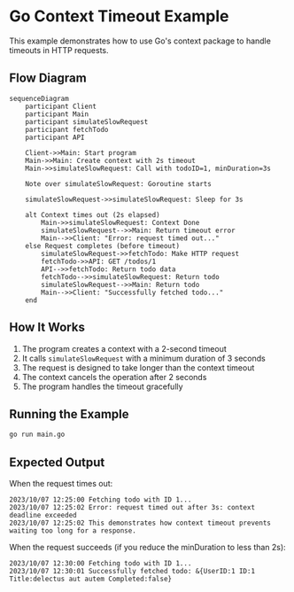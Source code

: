 # Go Context Timeout Example

This example demonstrates how to use Go's context package to handle timeouts in HTTP requests.

## Flow Diagram

```mermaid
sequenceDiagram
    participant Client
    participant Main
    participant simulateSlowRequest
    participant fetchTodo
    participant API
    
    Client->>Main: Start program
    Main->>Main: Create context with 2s timeout
    Main->>simulateSlowRequest: Call with todoID=1, minDuration=3s
    
    Note over simulateSlowRequest: Goroutine starts
    
    simulateSlowRequest->>simulateSlowRequest: Sleep for 3s
    
    alt Context times out (2s elapsed)
        Main->>simulateSlowRequest: Context Done
        simulateSlowRequest-->>Main: Return timeout error
        Main-->>Client: "Error: request timed out..."
    else Request completes (before timeout)
        simulateSlowRequest->>fetchTodo: Make HTTP request
        fetchTodo->>API: GET /todos/1
        API-->>fetchTodo: Return todo data
        fetchTodo-->>simulateSlowRequest: Return todo
        simulateSlowRequest-->>Main: Return todo
        Main-->>Client: "Successfully fetched todo..."
    end
```

## How It Works

1. The program creates a context with a 2-second timeout
2. It calls `simulateSlowRequest` with a minimum duration of 3 seconds
3. The request is designed to take longer than the context timeout
4. The context cancels the operation after 2 seconds
5. The program handles the timeout gracefully

## Running the Example

```bash
go run main.go
```

## Expected Output

When the request times out:
```
2023/10/07 12:25:00 Fetching todo with ID 1...
2023/10/07 12:25:02 Error: request timed out after 3s: context deadline exceeded
2023/10/07 12:25:02 This demonstrates how context timeout prevents waiting too long for a response.
```

When the request succeeds (if you reduce the minDuration to less than 2s):
```
2023/10/07 12:30:00 Fetching todo with ID 1...
2023/10/07 12:30:01 Successfully fetched todo: &{UserID:1 ID:1 Title:delectus aut autem Completed:false}
```
